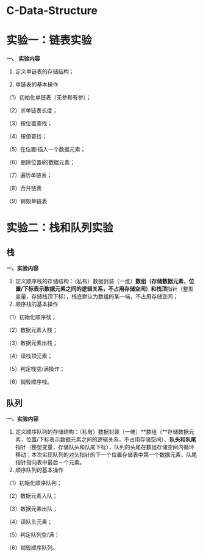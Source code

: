 # C-Data-Structure

# 实验一：链表实验

**一、**   **实验内容**

1.  定义单链表的存储结构；

2. 单链表的基本操作

（1）初始化单链表（无参和有参）；

（2）求单链表长度；

（3）按位置查找；

（4）按值查找；

（5）在位置i插入一个数据元素；

（6）删除位置i的数据元素；

（7）遍历单链表；

（8）合并链表

（9）销毁单链表



# 实验二：栈和队列实验

## 栈

**一、实验内容**

1. 定义顺序栈的存储结构：（私有）数据封装（一维）**数组（**存储数据元素，位置/下标表示数据元素之间的逻辑关系，不占用存储空间）和**栈顶**指针（整型变量，存储栈顶下标），栈底默认为数组的某一端，不占用存储空间；
2. 顺序栈的基本操作

（1）初始化顺序栈；

（2）数据元素入栈；

（3）数据元素出栈；

（4）读栈顶元素；

（5）判定栈空/满操作；

（6）销毁顺序栈。



## 队列

**一、实验内容**

1. 定义顺序队列的存储结构：（私有）数据封装（一维）**数组（**存储数据元素，位置/下标表示数据元素之间的逻辑关系，不占用存储空间）、**队头和队尾**指针（整型变量，存储队头和队尾下标），队列的头尾在数组存储空间内循环移动；本次实现队列的对头指针的下一个位置存储表中第一个数据元素，队尾指针指向表中最后一个元素。
2. 顺序队列的基本操作

（1）初始化顺序队列；

（2）数据元素入队；

（3）数据元素出队；

（4）读队头元素；

（5）判定队列空/满；

（6）销毁顺序队列。